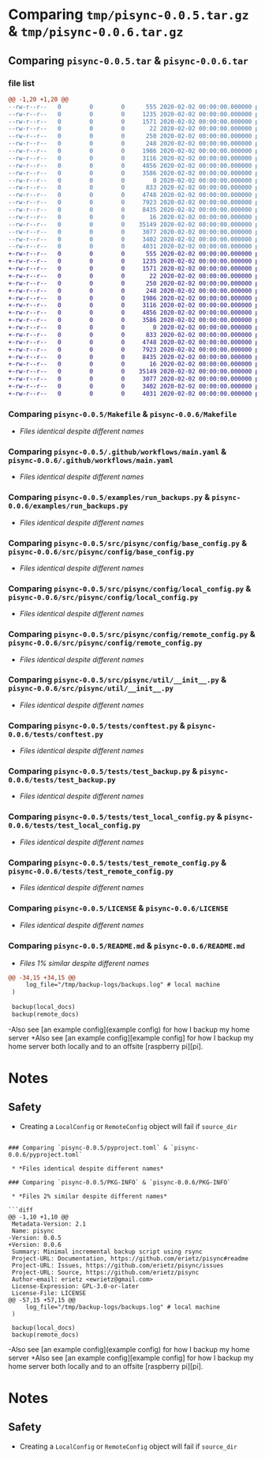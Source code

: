 # Comparing `tmp/pisync-0.0.5.tar.gz` & `tmp/pisync-0.0.6.tar.gz`

## Comparing `pisync-0.0.5.tar` & `pisync-0.0.6.tar`

### file list

```diff
@@ -1,20 +1,20 @@
--rw-r--r--   0        0        0      555 2020-02-02 00:00:00.000000 pisync-0.0.5/Makefile
--rw-r--r--   0        0        0     1235 2020-02-02 00:00:00.000000 pisync-0.0.5/.github/workflows/main.yaml
--rw-r--r--   0        0        0     1571 2020-02-02 00:00:00.000000 pisync-0.0.5/examples/run_backups.py
--rw-r--r--   0        0        0       22 2020-02-02 00:00:00.000000 pisync-0.0.5/src/pisync/__about__.py
--rw-r--r--   0        0        0      250 2020-02-02 00:00:00.000000 pisync-0.0.5/src/pisync/__init__.py
--rw-r--r--   0        0        0      248 2020-02-02 00:00:00.000000 pisync-0.0.5/src/pisync/config/__init__.py
--rw-r--r--   0        0        0     1986 2020-02-02 00:00:00.000000 pisync-0.0.5/src/pisync/config/base_config.py
--rw-r--r--   0        0        0     3116 2020-02-02 00:00:00.000000 pisync-0.0.5/src/pisync/config/local_config.py
--rw-r--r--   0        0        0     4856 2020-02-02 00:00:00.000000 pisync-0.0.5/src/pisync/config/remote_config.py
--rw-r--r--   0        0        0     3586 2020-02-02 00:00:00.000000 pisync-0.0.5/src/pisync/util/__init__.py
--rw-r--r--   0        0        0        0 2020-02-02 00:00:00.000000 pisync-0.0.5/tests/__init__.py
--rw-r--r--   0        0        0      833 2020-02-02 00:00:00.000000 pisync-0.0.5/tests/conftest.py
--rw-r--r--   0        0        0     4748 2020-02-02 00:00:00.000000 pisync-0.0.5/tests/test_backup.py
--rw-r--r--   0        0        0     7923 2020-02-02 00:00:00.000000 pisync-0.0.5/tests/test_local_config.py
--rw-r--r--   0        0        0     8435 2020-02-02 00:00:00.000000 pisync-0.0.5/tests/test_remote_config.py
--rw-r--r--   0        0        0       16 2020-02-02 00:00:00.000000 pisync-0.0.5/.gitignore
--rw-r--r--   0        0        0    35149 2020-02-02 00:00:00.000000 pisync-0.0.5/LICENSE
--rw-r--r--   0        0        0     3077 2020-02-02 00:00:00.000000 pisync-0.0.5/README.md
--rw-r--r--   0        0        0     3402 2020-02-02 00:00:00.000000 pisync-0.0.5/pyproject.toml
--rw-r--r--   0        0        0     4031 2020-02-02 00:00:00.000000 pisync-0.0.5/PKG-INFO
+-rw-r--r--   0        0        0      555 2020-02-02 00:00:00.000000 pisync-0.0.6/Makefile
+-rw-r--r--   0        0        0     1235 2020-02-02 00:00:00.000000 pisync-0.0.6/.github/workflows/main.yaml
+-rw-r--r--   0        0        0     1571 2020-02-02 00:00:00.000000 pisync-0.0.6/examples/run_backups.py
+-rw-r--r--   0        0        0       22 2020-02-02 00:00:00.000000 pisync-0.0.6/src/pisync/__about__.py
+-rw-r--r--   0        0        0      250 2020-02-02 00:00:00.000000 pisync-0.0.6/src/pisync/__init__.py
+-rw-r--r--   0        0        0      248 2020-02-02 00:00:00.000000 pisync-0.0.6/src/pisync/config/__init__.py
+-rw-r--r--   0        0        0     1986 2020-02-02 00:00:00.000000 pisync-0.0.6/src/pisync/config/base_config.py
+-rw-r--r--   0        0        0     3116 2020-02-02 00:00:00.000000 pisync-0.0.6/src/pisync/config/local_config.py
+-rw-r--r--   0        0        0     4856 2020-02-02 00:00:00.000000 pisync-0.0.6/src/pisync/config/remote_config.py
+-rw-r--r--   0        0        0     3586 2020-02-02 00:00:00.000000 pisync-0.0.6/src/pisync/util/__init__.py
+-rw-r--r--   0        0        0        0 2020-02-02 00:00:00.000000 pisync-0.0.6/tests/__init__.py
+-rw-r--r--   0        0        0      833 2020-02-02 00:00:00.000000 pisync-0.0.6/tests/conftest.py
+-rw-r--r--   0        0        0     4748 2020-02-02 00:00:00.000000 pisync-0.0.6/tests/test_backup.py
+-rw-r--r--   0        0        0     7923 2020-02-02 00:00:00.000000 pisync-0.0.6/tests/test_local_config.py
+-rw-r--r--   0        0        0     8435 2020-02-02 00:00:00.000000 pisync-0.0.6/tests/test_remote_config.py
+-rw-r--r--   0        0        0       16 2020-02-02 00:00:00.000000 pisync-0.0.6/.gitignore
+-rw-r--r--   0        0        0    35149 2020-02-02 00:00:00.000000 pisync-0.0.6/LICENSE
+-rw-r--r--   0        0        0     3077 2020-02-02 00:00:00.000000 pisync-0.0.6/README.md
+-rw-r--r--   0        0        0     3402 2020-02-02 00:00:00.000000 pisync-0.0.6/pyproject.toml
+-rw-r--r--   0        0        0     4031 2020-02-02 00:00:00.000000 pisync-0.0.6/PKG-INFO
```

### Comparing `pisync-0.0.5/Makefile` & `pisync-0.0.6/Makefile`

 * *Files identical despite different names*

### Comparing `pisync-0.0.5/.github/workflows/main.yaml` & `pisync-0.0.6/.github/workflows/main.yaml`

 * *Files identical despite different names*

### Comparing `pisync-0.0.5/examples/run_backups.py` & `pisync-0.0.6/examples/run_backups.py`

 * *Files identical despite different names*

### Comparing `pisync-0.0.5/src/pisync/config/base_config.py` & `pisync-0.0.6/src/pisync/config/base_config.py`

 * *Files identical despite different names*

### Comparing `pisync-0.0.5/src/pisync/config/local_config.py` & `pisync-0.0.6/src/pisync/config/local_config.py`

 * *Files identical despite different names*

### Comparing `pisync-0.0.5/src/pisync/config/remote_config.py` & `pisync-0.0.6/src/pisync/config/remote_config.py`

 * *Files identical despite different names*

### Comparing `pisync-0.0.5/src/pisync/util/__init__.py` & `pisync-0.0.6/src/pisync/util/__init__.py`

 * *Files identical despite different names*

### Comparing `pisync-0.0.5/tests/conftest.py` & `pisync-0.0.6/tests/conftest.py`

 * *Files identical despite different names*

### Comparing `pisync-0.0.5/tests/test_backup.py` & `pisync-0.0.6/tests/test_backup.py`

 * *Files identical despite different names*

### Comparing `pisync-0.0.5/tests/test_local_config.py` & `pisync-0.0.6/tests/test_local_config.py`

 * *Files identical despite different names*

### Comparing `pisync-0.0.5/tests/test_remote_config.py` & `pisync-0.0.6/tests/test_remote_config.py`

 * *Files identical despite different names*

### Comparing `pisync-0.0.5/LICENSE` & `pisync-0.0.6/LICENSE`

 * *Files identical despite different names*

### Comparing `pisync-0.0.5/README.md` & `pisync-0.0.6/README.md`

 * *Files 1% similar despite different names*

```diff
@@ -34,15 +34,15 @@
     log_file="/tmp/backup-logs/backups.log" # local machine
 )
 
 backup(local_docs)
 backup(remote_docs)
 ```
 
-Also see [an example config](example config) for how I backup my home server
+Also see [an example config][example config] for how I backup my home server
 both locally and to an offsite [raspberry pi][pi].
 
 # Notes
 
 ## Safety
 
 - Creating a `LocalConfig` or `RemoteConfig` object will fail if `source_dir`
```

### Comparing `pisync-0.0.5/pyproject.toml` & `pisync-0.0.6/pyproject.toml`

 * *Files identical despite different names*

### Comparing `pisync-0.0.5/PKG-INFO` & `pisync-0.0.6/PKG-INFO`

 * *Files 2% similar despite different names*

```diff
@@ -1,10 +1,10 @@
 Metadata-Version: 2.1
 Name: pisync
-Version: 0.0.5
+Version: 0.0.6
 Summary: Minimal incremental backup script using rsync 
 Project-URL: Documentation, https://github.com/erietz/pisync#readme
 Project-URL: Issues, https://github.com/erietz/pisync/issues
 Project-URL: Source, https://github.com/erietz/pisync
 Author-email: erietz <ewrietz@gmail.com>
 License-Expression: GPL-3.0-or-later
 License-File: LICENSE
@@ -57,15 +57,15 @@
     log_file="/tmp/backup-logs/backups.log" # local machine
 )
 
 backup(local_docs)
 backup(remote_docs)
 ```
 
-Also see [an example config](example config) for how I backup my home server
+Also see [an example config][example config] for how I backup my home server
 both locally and to an offsite [raspberry pi][pi].
 
 # Notes
 
 ## Safety
 
 - Creating a `LocalConfig` or `RemoteConfig` object will fail if `source_dir`
```

